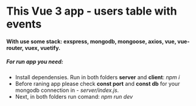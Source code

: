 # This Vue 3 app - users table with events
#### With use some stack: exspress, mongodb, mongoose, axios, vue, vue-router, vuex, vuetify.

##### For run app you need: 
- Install dependensies. Run in both folders **server** and **client**: *npm i*
- Before raning app please check **const port** and **const db** for your mongodb connection in - *server/index.js*.
- Next, in both folders run comand: *npm run dev*
